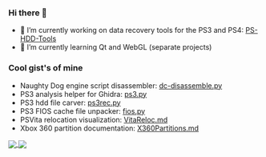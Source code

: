 ### Hi there 👋
- 🔭 I’m currently working on data recovery tools for the PS3 and PS4: [PS-HDD-Tools](https://github.com/aerosoul94/PS-HDD-Tools)
- 🌱 I’m currently learning Qt and WebGL (separate projects)

### Cool gist's of mine
* Naughty Dog engine script disassembler: [dc-disassemble.py](https://gist.github.com/aerosoul94/3a2da3cdbef11f4031f19b2a6feaeb5c)
* PS3 analysis helper for Ghidra: [ps3.py](https://gist.github.com/aerosoul94/600c52638d9b5174342e016aee1e14db)
* PS3 hdd file carver: [ps3rec.py](https://gist.github.com/aerosoul94/bc7f6ebc8e35dfe7d124f84dfe3347e7)
* PS3 FIOS cache file unpacker: [fios.py](https://gist.github.com/aerosoul94/a9af1d6c0dbaeaa52f1808c44082c87f)
* PSVita relocation visualization: [VitaReloc.md](https://gist.github.com/aerosoul94/3bbfeca6c2d3d4f63df34c1367aa2b85)
* Xbox 360 partition documentation: [X360Partitions.md](https://gist.github.com/aerosoul94/9912c0d5cb73f7989d15e1f9d6cbc421)

<a href="https://github.com/aerosoul94/aerosoul94">
  <img align="center" src="https://github-readme-stats.vercel.app/api?username=aerosoul94&show_icons=true&line_height=20&count_private=true&theme=dark&hide_title=false" />
</a>
<a href="https://github.com/aerosoul94/aerosoul94">
  <img align="center" src="https://github-readme-stats.vercel.app/api/top-langs/?username=aerosoul94&theme=dark&layout=compact" />
</a>

<!--
**aerosoul94/aerosoul94** is a ✨ _special_ ✨ repository because its `README.md` (this file) appears on your GitHub profile.

Here are some ideas to get you started:

- 🔭 I’m currently working on ...
- 🌱 I’m currently learning ...
- 👯 I’m looking to collaborate on ...
- 🤔 I’m looking for help with ...
- 💬 Ask me about ...
- 📫 How to reach me: ...
- 😄 Pronouns: ...
- ⚡ Fun fact: ...
-->

